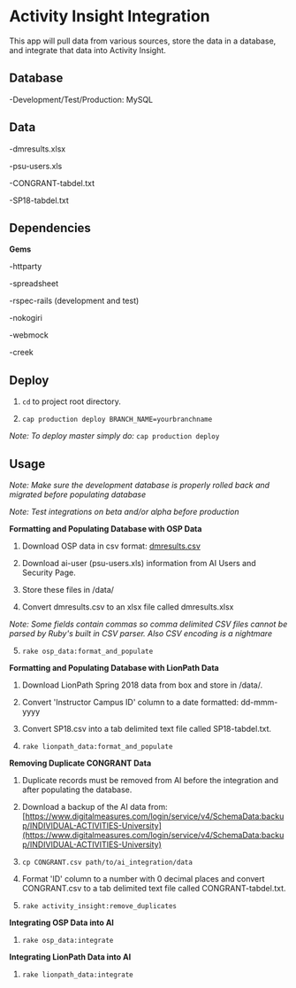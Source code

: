 # Activity Insight Integration

This app will pull data from various sources, store the data in a database, and integrate that data into Activity Insight.

## Database

  -Development/Test/Production: MySQL

## Data

  -dmresults.xlsx    

  -psu-users.xls

  -CONGRANT-tabdel.txt

  -SP18-tabdel.txt

## Dependencies

**Gems**

  -httparty

  -spreadsheet

  -rspec-rails (development and test)

  -nokogiri

  -webmock

  -creek

## Deploy

  1. `cd` to project root directory.

  2. `cap production deploy BRANCH_NAME=yourbranchname`

  *Note: To deploy master simply do:* `cap production deploy`

## Usage

*Note: Make sure the development database is properly rolled back and migrated before populating database*

*Note: Test integrations on beta and/or alpha before production*

**Formatting and Populating Database with OSP Data**

  1. Download OSP data in csv format: [dmresults.csv](https://service.sims.psu.edu/digitalmeasures/dmresults.csv)

  2. Download ai-user (psu-users.xls) information from AI Users and Security Page. 

  3. Store these files in /data/

  4. Convert dmresults.csv to an xlsx file called dmresults.xlsx 

  *Note: Some fields contain commas so comma delimited CSV files cannot be parsed by Ruby's built in CSV parser.  Also CSV encoding is a nightmare*

  5. `rake osp_data:format_and_populate`

**Formatting and Populating Database with LionPath Data**

  1. Download LionPath Spring 2018 data from box and store in /data/.

  2. Convert 'Instructor Campus ID' column to a date formatted: dd-mmm-yyyy

  3. Convert SP18.csv into a tab delimited text file called SP18-tabdel.txt.

  4. `rake lionpath_data:format_and_populate`
 
**Removing Duplicate CONGRANT Data**

  1. Duplicate records must be removed from AI before the integration and after populating the database.

  2. Download a backup of the AI data from: [https://www.digitalmeasures.com/login/service/v4/SchemaData:backup/INDIVIDUAL-ACTIVITIES-University](https://www.digitalmeasures.com/login/service/v4/SchemaData:backup/INDIVIDUAL-ACTIVITIES-University)

  3. `cp CONGRANT.csv path/to/ai_integration/data`

  4. Format 'ID' column to a number with 0 decimal places and convert CONGRANT.csv to a tab delimited text file called CONGRANT-tabdel.txt. 

  5. `rake activity_insight:remove_duplicates`

**Integrating OSP Data into AI**

  1. `rake osp_data:integrate`

**Integrating LionPath Data into AI**

  1. `rake lionpath_data:integrate`

